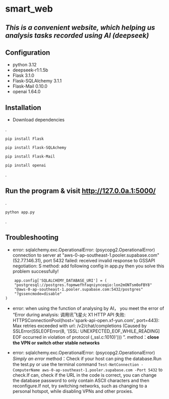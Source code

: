 # smart_web

## _This is a convenient website, which helping us analysis tasks recorded using AI (deepseek)_

## Configuration
* python 3.12
* deepseek-r1:1.5b
* Flask 3.1.0
* Flask-SQLAlchemy 3.1.1
* Flask-Mail 0.10.0
* openai 1.64.0


## Installation
* Download dependencies

.

    pip install Flask
  
    pip install Flask-SQLAchemy
    
    pip install Flask-Mail
    
    pip install openai
  
.

## Run the program & visit <http://127.0.0a.1:5000/>

.

    python app.py

.


## Troubleshooting
* error: sqlalchemy.exc.OperationalError: (psycopg2.OperationalError) connection to server at "aws-0-ap-southeast-1.pooler.supabase.com" (52.77.146.31), port 5432 failed: received invalid response to GSSAPI negotiation: S
  method: add following config in app.py then you solve this problem successfully!

```
    app.config['SQLALCHEMY_DATABASE_URI'] = (
    "postgresql://postgres.fopmwefhfaqniynceqio:lon2mONTsm0oFBY8"
    "@aws-0-ap-southeast-1.pooler.supabase.com:5432/postgres"
    "?gssencmode=disable"
)
```
* error: when using the function of analysing by AI， you meet the error of “Error during analysis: 调用讯飞星火 X1 HTTP API 失败: HTTPSConnectionPool(host='spark-api-open.xf-yun.com', port=443): Max retries exceeded with url: /v2/chat/completions (Caused by SSLError(SSLEOFError(8, '[SSL: UNEXPECTED_EOF_WHILE_READING] EOF occurred in violation of protocol (_ssl.c:1010)'))) ”.
  method：**close the VPN or switch other stable networks**
  
* error: sqlalchemy.exc.OperationalError: (psycopg2.OperationalError)  *Simply an error*
  method：Check if your host can ping the database.Run the test.py or use the terminal command `Test-NetConnection -ComputerName aws-0-ap-southeast-1.pooler.supabase.com -Port 5432` to check.If can, check if the URL in the code is correct, you can change the database password to only contain ASCII characters and then reconfigure.If not, try switching networks, such as changing to a personal hotspot, while disabling VPNs and other proxies.
